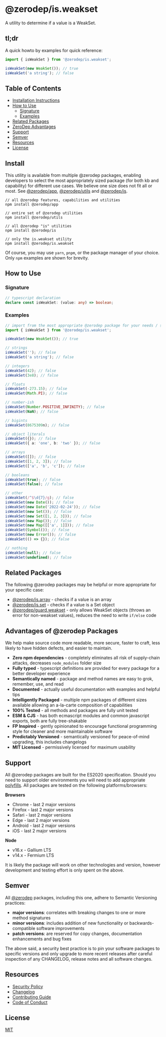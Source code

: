# @zerodep/is.weakset

A utility to determine if a value is a WeakSet.

## tl;dr

A quick howto by examples for quick reference:

```typescript
import { isWeakSet } from '@zerodep/is.weakset';

isWeakSet(new WeakSet()); // true
isWeakSet('a string'); // false
```

## Table of Contents

- [Installation Instructions](#install)
- [How to Use](#how-to-use)
  - [Signature](#signature)
  - [Examples](#examples)
- [Related Packages](#related-packages)
- [ZeroDep Advantages](#advantages-of-zerodep-packages)
- [Support](#support)
- [Semver](#semver)
- [Resources](#resources)
- [License](#license)

## Install

This utility is available from multiple @zerodep packages, enabling developers to select the most appropriately sized package (for both kb and capability) for different use cases. We believe one size does not fit all or most. See [@zerodep/app](https://www.npmjs.com/package/@zerodep/app), [@zerodep/utils](https://www.npmjs.com/package/@zerodep/utils) and [@zerodep/is](https://www.npmjs.com/package/@zerodep/is).

```
// all @zerodep features, capabilities and utilities
npm install @zerodep/app

// entire set of @zerodep utilities
npm install @zerodep/utils

// all @zerodep "is" utilities
npm install @zerodep/is

// only the is.weakset utility
npm install @zerodep/is.weakset
```

Of course, you may use `yarn`, `pnpm`, or the package manager of your choice. Only `npm` examples are shown for brevity.

## How to Use

### Signature

```typescript
// typescript declaration
declare const isWeakSet: (value: any) => boolean;
```

### Examples

```typescript
// import from the most appropriate @zerodep package for your needs / specific use case (see the Install section above)
import { isWeakSet } from '@zerodep/is.weakset';

isWeakSet(new WeakSet()); // true

// strings
isWeakSet(''); // false
isWeakSet('a string'); // false

// integers
isWeakSet(42); // false
isWeakSet(3e8); // false

// floats
isWeakSet(-273.15); // false
isWeakSet(Math.PI); // false

// number-ish
isWeakSet(Number.POSITIVE_INFINITY); // false
isWeakSet(NaN); // false

// bigints
isWeakSet(8675309n); // false

// object literals
isWeakSet({}); // false
isWeakSet({ a: 'one', b: 'two' }); // false

// arrays
isWeakSet([]); // false
isWeakSet([1, 2, 3]); // false
isWeakSet(['a', 'b', 'c']); // false

// booleans
isWeakSet(true); // false
isWeakSet(false); // false

// other
isWeakSet(/^$\d{7}/g); // false
isWeakSet(new Date()); // false
isWeakSet(new Date('2022-02-24')); // false
isWeakSet(new Set()); // false
isWeakSet(new Set([1, 2, 3])); // false
isWeakSet(new Map()); // false
isWeakSet(new Map([['a', 1]])); // false
isWeakSet(Symbol()); // false
isWeakSet(new Error()); // false
isWeakSet(() => {}); // false

// nothing
isWeakSet(null); // false
isWeakSet(undefined); // false
```

## Related Packages

The following @zerodep packages may be helpful or more appropriate for your specific case:

- [@zerodep/is.array](https://www.npmjs.com/package/@zerodep/is.array) - checks if a value is an array
- [@zerodep/is.set](https://www.npmjs.com/package/@zerodep/is.set) - checks if a value is a Set object
- [@zerodep/guard.weakset](https://www.npmjs.com/package/@zerodep/guard.weakset) - only allows WeakSet objects (throws an error for non-weakset values), reduces the need to write `if/else` code

## Advantages of @zerodep Packages

We help make source code more readable, more secure, faster to craft, less likely to have hidden defects, and easier to maintain.

- **Zero npm dependencies** - completely eliminates all risk of supply-chain attacks, decreases `node_modules` folder size
- **Fully typed** - typescript definitions are provided for every package for a better developer experience
- **Semantically named** - package and method names are easy to grok, remember, use, and read
- **Documented** - actually useful documentation with examples and helpful tips
- **Intelligently Packaged** - multiple npm packages of different sizes available allowing an a-la-carte composition of capabilities
- **100% Tested** - all methods and packages are fully unit tested
- **ESM & CJS** - has both ecmascript modules and common javascript exports, both are fully tree-shakable
- **FP Inspired** - gently opinionated to encourage functional programming style for cleaner and more maintainable software
- **Predictably Versioned** - semantically versioned for peace-of-mind upgrading, this includes changelogs
- **MIT Licensed** - permissively licensed for maximum usability

## Support

All @zerodep packages are built for the ES2020 specification. Should you need to support older environments you will need to add appropriate [polyfills](https://developer.mozilla.org/en-US/docs/Glossary/Polyfill). All packages are tested on the following platforms/browsers:

**Browsers**

- Chrome - last 2 major versions
- Firefox - last 2 major versions
- Safari - last 2 major versions
- Edge - last 2 major versions
- Android - last 2 major versions
- iOS - last 2 major versions

**Node**

- v16.x - Gallium LTS
- v14.x - Fermium LTS

It is likely the package will work on other technologies and version, however development and testing effort is only spent on the above.

## Semver

All [@zerodep](https://github.com/cdepage/zerodep) packages, including this one, adhere to Semantic Versioning practices:

- **major versions**: correlates with breaking changes to one or more method signatures
- **minor versions**: includes addition of new functionality or backwards-compatible software improvements
- **patch versions**: are reserved for copy changes, documentation enhancements and bug fixes

The above said, a security best practice is to pin your software packages to specific versions and only upgrade to more recent releases after careful inspection of any CHANGELOG, release notes and all software changes.

## Resources

- [Security Policy](https://github.com/cdepage/zerodep/blob/main/SECURITY.md)
- [Changelog](https://github.com/cdepage/zerodep/blob/main/packages/is/is.weakset/CHANGELOG.md)
- [Contributing Guide](https://github.com/cdepage/zerodep/blob/main/CONTRIBUTING.md)
- [Code of Conduct](https://github.com/cdepage/zerodep/blob/main/CODE_OF_CONDUCT.md)

## License

[MIT](https://github.com/cdepage/zerodep/blob/main/LICENSE)
